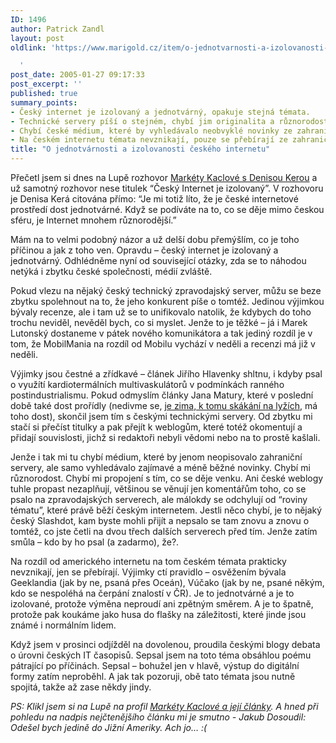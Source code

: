 ```yaml
---
ID: 1496
author: Patrick Zandl
layout: post
oldlink: 'https://www.marigold.cz/item/o-jednotvarnosti-a-izolovanosti-ceskeho-internetu

  '
post_date: 2005-01-27 09:17:33
post_excerpt: ''
published: true
summary_points:
- Český internet je izolovaný a jednotvárný, opakuje stejná témata.
- Technické servery píší o stejném, chybí jim originalita a různorodost.
- Chybí české médium, které by vyhledávalo neobvyklé novinky ze zahraničí.
- Na českém internetu témata nevznikají, pouze se přebírají ze zahraničí.
title: "O jednotvárnosti a izolovanosti českého internetu"
---
```


<p>Přečetl jsem si dnes na Lupě rozhovor <a href="http://www.lupa.cz/clanek.php3?show=3920">Markéty Kaclové s Denisou Kerou</a> a už samotný rozhovor nese titulek &#8220;Český Internet je izolovaný&#8221;. V rozhovoru je Denisa Kerá citována přímo: &#8220;Je mi totiž líto, že je české internetové prostředí dost jednotvárné. Když se podíváte na to, co se děje mimo českou sféru, je Internet mnohem různorodější.&#8221;</p>

<p>Mám na to velmi podobný názor a už delší dobu přemýšlím, co je toho příčinou a jak z toho ven. Opravdu – český internet je izolovaný a jednotvárný. Odhlédněme nyní od související otázky, zda se to náhodou netýká i zbytku české společnosti, médií zvláště. </p>

<p>Pokud vlezu na nějaký český technický zpravodajský server, můžu se beze zbytku spolehnout na to, že jeho konkurent píše o tomtéž. Jedinou výjimkou bývaly recenze, ale i tam už se to unifikovalo natolik, že kdybych do toho trochu neviděl, nevěděl bych, co si myslet. Jenže to je těžké – já i Marek Lutonský dostaneme v pátek nového komunikátora a tak jediný rozdíl je v tom, že MobilMania na rozdíl od Mobilu vychází v neděli a recenzi má již v neděli. </p>

<p>Výjimky jsou čestné a zřídkavé – článek Jiřího Hlavenky shltnu, i kdyby psal o využítí kardiotermálních multivaskulátorů v podmínkách ranného postindustrialismu. Pokud odmyslím články Jana Matury, které v poslední době také dost prořídly (nedivme se, <a href="http://sport.idnes.cz/lyzovani.asp?r=lyzovani&amp;c=A050114_170932_lyzovani_ot">je zima, k tomu skákání na lyžích</a>, má toho dost), skončil jsem tím s českými technickými servery. Od zbytku mi stačí si přečíst titulky a pak přejít k weblogům, které totéž okomentují a přidají souvislosti, jichž si redaktoři nebyli vědomi nebo na to prostě kašlali. </p>

<p>Jenže i tak mi tu chybí médium, které by jenom neopisovalo zahraniční servery, ale samo vyhledávalo zajímavé a méně běžné novinky. Chybí mi různorodost. Chybí mi propojení s tím, co se děje venku. Ani české weblogy tuhle propast nezaplňují, většinou se věnují jen komentářům toho, co se psalo na zpravodajských serverech, ale málokdy se odchylují od &#8220;roviny tématu&#8221;, které právě běží českým internetem. Jestli něco chybí, je to nějaký český Slashdot, kam byste mohli přijít a nepsalo se tam znovu a znovu o tomtéž, co jste četli na dvou třech dalších serverech před tím. Jenže zatím smůla – kdo by ho psal (a zadarmo), že?. </p>

<p>Na rozdíl od amerického internetu na tom českém témata prakticky nevznikají, jen se přebírají. Výjimky ctí pravidlo – osvěžením bývala Geeklandia (jak by ne, psaná přes Oceán), Vúčako (jak by ne, psané někým, kdo se nespoléhá na čerpání znalostí v ČR). Je to jednotvárné a je to izolované, protože výměna neproudí ani zpětným směrem. A je to špatně, protože pak koukáme jako husa do flašky na záležitosti, které jinde jsou známé i normálním lidem. </p>

<p>Když jsem v prosinci odjížděl na dovolenou, proudila českými blogy debata o úrovni českých IT časopisů. Sepsal jsem na toto téma obsáhlou poému pátrající po příčinách. Sepsal – bohužel jen v hlavě, výstup do digitální formy zatím neproběhl. A jak tak pozoruji, obě tato témata jsou nutně spojitá, takže až zase někdy jindy.  </p>

<p><i>PS: Klikl jsem si na Lupě na profil <a href="http://www.lupa.cz/autor.php3?autor=kaclova">Markéty Kaclové a její články</a>. A hned při pohledu na nadpis nejčtenějšího článku mi je smutno - Jakub Dosoudil: Odešel bych jedině do Jižní Ameriky. Ach jo&#8230; :(</i>
</p>